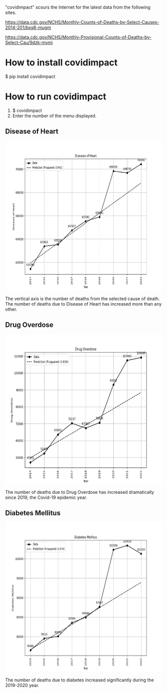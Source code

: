 "covidimpact" scours the Internet for the latest data from the following sites.

https://data.cdc.gov/NCHS/Monthly-Counts-of-Deaths-by-Select-Causes-2014-201/bxq8-mugm

https://data.cdc.gov/NCHS/Monthly-Provisional-Counts-of-Deaths-by-Select-Cau/9dzk-mvmi

# How to install covidimpact
$ pip install covidimpact

# How to run covidimpact
1. $ covidimpact
2. Enter the number of the menu displayed.

## Disease of Heart

<img src='https://github.com/i-inose/covidimpact/blob/main/Disease%20of%20Heart.png?raw=true' height=480 width=640>

The vertical axis is the number of deaths from the selected cause of death.
The number of deaths due to Disease of Heart has increased more than any other.

## Drug Overdose

<img src='https://github.com/i-inose/covidimpact/blob/main/Drug%20Overdose.png?raw=true' height=480 width=640>

The number of deaths due to Drug Overdose has increased dramatically since 2019, the Covid-19 epidemic year.

## Diabetes Mellitus

<img src='https://github.com/i-inose/covidimpact/blob/main/Diabetes%20Mellitus.png?raw=true' height=480 width=640>

The number of deaths due to diabetes increased significantly during the 2019-2020 year.
